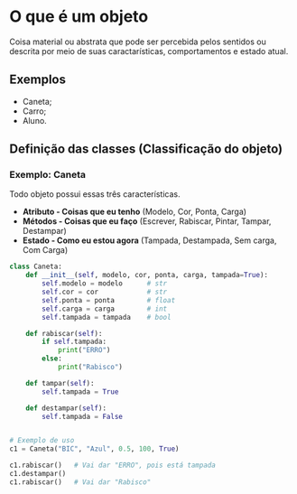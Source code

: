 # O que é um objeto

Coisa material ou abstrata que pode ser percebida pelos sentidos ou descrita por meio de suas caractarísticas, comportamentos e estado atual.

## Exemplos

* Caneta;
* Carro;
* Aluno.

## Definição  das classes (Classificação do objeto)

### Exemplo: Caneta

Todo objeto possui essas três características.

* **Atributo - Coisas que eu tenho**
  (Modelo, Cor, Ponta, Carga)
* **Métodos - Coisas que eu faço**
  (Escrever, Rabiscar, Pintar, Tampar, Destampar)
* **Estado - Como eu estou agora**
  (Tampada, Destampada, Sem carga, Com Carga)

```python
class Caneta:
    def __init__(self, modelo, cor, ponta, carga, tampada=True):
        self.modelo = modelo      # str
        self.cor = cor            # str
        self.ponta = ponta        # float
        self.carga = carga        # int
        self.tampada = tampada    # bool

    def rabiscar(self):
        if self.tampada:
            print("ERRO")
        else:
            print("Rabisco")

    def tampar(self):
        self.tampada = True

    def destampar(self):
        self.tampada = False


# Exemplo de uso
c1 = Caneta("BIC", "Azul", 0.5, 100, True)

c1.rabiscar()   # Vai dar "ERRO", pois está tampada
c1.destampar()
c1.rabiscar()   # Vai dar "Rabisco"

```
